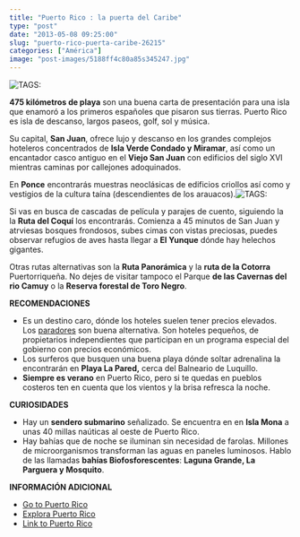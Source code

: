 ```yaml
---
title: "Puerto Rico : la puerta del Caribe"
type: "post"
date: "2013-05-08 09:25:00"
slug: "puerto-rico-puerta-caribe-26215"
categories: ["América"]
image: "post-images/5188ff4c80a85s345247.jpg"
---
```


 ![ TAGS:](post-images/5188ff4c80a85s345247.jpg "blue pants man Pinones by J.Armanso Serrano Photography")

 **475 kilómetros de playa** son una buena carta de presentación para una isla que enamoró a los primeros españoles que pisaron sus tierras. Puerto Rico es isla de descanso, largos paseos, golf, sol y música.

 Su capital, **San Juan**, ofrece lujo y descanso en los grandes complejos hoteleros concentrados de **Isla Verde Condado y Miramar**, así como un encantador casco antiguo en el **Viejo San Juan** con edificios del siglo XVI mientras caminas por callejones adoquinados.

 En **Ponce** encontrarás muestras neoclásicas de edificios criollos así como y vestigios de la cultura taína (descendientes de los arauacos).![ TAGS:](post-images/26215-25251.jpg "muelle del viejo sanjuan by abmol")

 Si vas en busca de cascadas de película y parajes de cuento, siguiendo la la **Ruta del Coquí** los encontrarás. Comienza a 45 minutos de San Juan y atrviesas bosques frondosos, subes cimas con vistas preciosas, puedes observar refugios de aves hasta llegar a **El Yunque** dónde hay helechos gigantes.

 Otras rutas alternativas son la **Ruta Panorámica** y la **ruta de la Cotorra** Puertorriqueña. No dejes de visitar tampoco el Parque **de las Cavernas del rio Camuy** o la **Reserva forestal de Toro Negro**.

 **RECOMENDACIONES**

- Es un destino caro, dónde los hoteles suelen tener precios elevados. Los [paradores](http://www.gotoparadores.com/) son buena alternativa. Son hoteles pequeños, de propietarios independientes que participan en un programa especial del gobierno con precios económicos.
- Los surferos que busquen una buena playa dónde soltar adrenalina la encontrarán en **Playa La Pared,** cerca del Balneario de Luquillo.
- **Siempre es verano** en Puerto Rico, pero si te quedas en pueblos costeros ten en cuenta que los vientos y la brisa refresca la noche.

 **CURIOSIDADES**

- Hay un **sendero submarino** señalizado. Se encuentra en en **Isla Mona** a unas 40 millas naúticas al oeste de Puerto Rico.
- Hay bahías que de noche se iluminan sin necesidad de farolas. Millones de microorganismos transforman las aguas en paneles luminosos. Hablo de las llamadas **bahías Biofosforescentes**: **Laguna Grande, La Parguera y Mosquito**.

 **INFORMACIÓN ADICIONAL**

- [Go to Puerto Rico](http://www.gotopuertorico.com/puerto-rico-tourism.php)
- [Explora Puerto Rico](http://www.explorapr.com/es-PR/inicio.aspx)
- [Link to Puerto Rico](http://www.linktopr.com/)